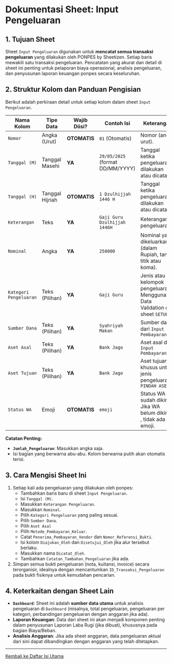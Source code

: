 # Dokumentasi Sheet: Input Pengeluaran

## 1. Tujuan Sheet

Sheet `Input Pengeluaran` digunakan untuk **mencatat semua transaksi pengeluaran** yang dilakukan oleh PONPES by Sheetizen. Setiap baris mewakili satu transaksi pengeluaran. Pencatatan yang akurat dan detail di sheet ini penting untuk pelaporan biaya operasional, analisis pengeluaran, dan penyusunan laporan keuangan ponpes secara keseluruhan.

## 2. Struktur Kolom dan Panduan Pengisian

Berikut adalah perkiraan detail untuk setiap kolom dalam sheet `Input Pengeluaran`.

| Nama Kolom                      | Tipe Data         | Wajib Diisi? | Contoh Isi                                | Keterangan                                                                                                                               |
|---------------------------------|-------------------|--------------|-------------------------------------------|------------------------------------------------------------------------------------------------------------------------------------------|
| `Nomor`      | Angka (Urut) | **OTOMATIS** | `01` (Otomatis)              | Nomor (angka urut).                             |
| `Tanggal (M)`           | Tanggal Masehi           | **YA** | `29/05/2025` (format DD/MM/YYYY)          | Tanggal ketika pengeluaran dilakukan atau dicatat.                                                                                         |
| `Tanggal (H)`           | Tanggal Hijriah           | **OTOMATIS** | `1 Dzulhijjah 1446 H`          | Tanggal ketika pengeluaran dilakukan atau dicatat.                                                                                         |
| `Keterangan`          | Teks     | **YA** | `Gaji Guru Dzulhijjah 1446H` | Keterangan pengeluaran.                            |
| `Nominal`            | Angka             | **YA** | `250000`                                  | Nominal yang dikeluarkan (dalam Rupiah, tanpa titik atau koma).                                                                            |
| `Kategori Pengeluaran`          | Teks (Pilihan)    | **YA** | `Gaji Guru` | Jenis atau kelompok pengeluaran. Menggunakan Data Validation dari sheet `SETUP`.                                       |
| `Sumber Dana`      | Teks (Pilihan)    | **YA**        | `Syahriyah Makan`| Sumber dana dari `Input Pembayaran`|
| `Aset Asal`      | Teks (Pilihan)    | **YA**        | `Bank Jago`| Aset asal dari `Input Pembayaran`|
| `Aset Tujuan`      | Teks (Pilihan)    | **YA**        | `Bank Jago`| Aset tujuan, khusus untuk jenis pengeluaran `PINDAH ASET`|
| `Status WA`      | Emoji    | **OTOMATIS**        | `emoji`| Status WA sudah dikirim. Jika WA belum dikirim , tidak ada emoji.|

**Catatan Penting:**
* **`Jumlah_Pengeluaran`**: Masukkan angka saja.
* Isi bagian yang berwarna abu-abu. Kolom berwarna putih akan otomatis terisi. 

## 3. Cara Mengisi Sheet Ini

1.  Setiap kali ada pengeluaran yang dilakukan oleh ponpes:
    * Tambahkan baris baru di sheet `Input Pengeluaran`.
    * Isi `Tanggal (M)`.
    * Masukkan `Keterangan Pengeluaran`.
    * Masukkan `Nominal`.
    * Pilih `Kategori Pengeluaran` yang paling sesuai.
    * Pilih `Sumber Dana`.
    * Pilih `Aset Asal`
    * Pilih `Metode_Pembayaran_Keluar`.
    * Catat `Penerima_Pembayaran_Vendor` dan `Nomor_Referensi_Bukti`.
    * Isi kolom `Diajukan_Oleh` dan `Disetujui_Oleh` jika alur tersebut berlaku.
    * Masukkan nama `Dicatat_Oleh`.
    * Tambahkan `Catatan_Tambahan_Pengeluaran` jika ada.
2.  Simpan semua bukti pengeluaran (nota, kuitansi, invoice) secara terorganisir, idealnya dengan mencantumkan `ID_Transaksi_Pengeluaran` pada bukti fisiknya untuk kemudahan pencarian.

## 4. Keterkaitan dengan Sheet Lain

* **`Dashboard`**: Sheet ini adalah **sumber data utama** untuk analisis pengeluaran di `Dashboard` (misalnya, total pengeluaran, pengeluaran per kategori, perbandingan pengeluaran dengan anggaran jika ada).
* **Laporan Keuangan**: Data dari sheet ini akan menjadi komponen penting dalam penyusunan Laporan Laba Rugi (jika dibuat), khususnya pada bagian Biaya/Beban.
* **Analisis Anggaran**: Jika ada sheet anggaran, data pengeluaran aktual dari sini dapat dibandingkan dengan anggaran yang telah ditetapkan.

---
[Kembali ke Daftar Isi Utama](../README.md)
